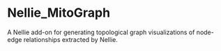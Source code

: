 # Nellie_MitoGraph
A Nellie add-on for generating topological graph visualizations of node-edge relationships extracted by Nellie.
